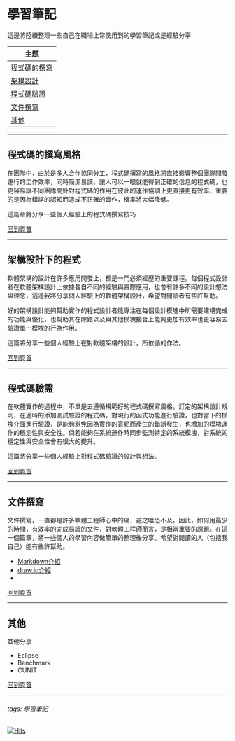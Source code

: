 # 學習筆記

 這邊將陸續整理一些自己在職場上常使用到的學習筆記或是經驗分享

| 主題                              |
| --------------------------------- |
| [程式碼的撰寫](#程式碼的撰寫風格) |
| [架構設計](#架構設計下的程式)     |
| [程式碼驗證](#程式碼驗證)         |
| [文件撰寫](#文件撰寫)             |
| [其他](#其他)                     |



---

## 程式碼的撰寫風格

在團隊中，由於是多人合作協同分工，程式碼撰寫的風格將直接影響整個團隊開發運行的工作效率，同時簡潔易讀、讓人可以一眼就能得到正確的信息的程式碼，也更容易讓不同團隊間針對程式碼的作用在彼此的運作協調上更直接更有效率，重要的是因為錯誤的認知而造成不正確的實作，機率將大幅降低。

這篇章將分享一些個人經驗上的程式碼撰寫技巧

[回到頁首](#學習筆記)

---
## 架構設計下的程式

軟體架構的設計在許多應用開發上，都是一門必須經歷的重要課程。每個程式設計者在軟體架構設計上依據各自不同的經驗與實際應用，也會有許多不同的設計想法與理念，這邊我將分享個人經驗上的軟體架構設計，希望對閱讀者有些許幫助。

好的架構設計能夠幫助實作的程式設計者能專注在每個設計模塊中所需要建構完成的功能與優化，也幫助其在除錯以及與其他模塊接合上能夠更加有效率也更容易去驗證單一模塊的行為作用。

這篇將分享一些個人經驗上在對軟體架構的設計，所依循的作法。

[回到頁首](#學習筆記)

---
## 程式碼驗證

在軟體實作的過程中，不單是去遵循規範好的程式碼撰寫風格，訂定的架構設計規則，在適時的添加測試驗證的程式碼，對現行的函式功能進行驗證，也對當下的模塊介面進行驗證，是能夠避免因為實作的盲點而產生的錯誤發生，也增加的模塊運作的穩定性與安全性。倘若能夠在系統運作時同步監測特定的系統模塊，對系統的穩定性與安全性會有很大的提升。

這篇將分享一些個人經驗上對程式碼驗證的設計與想法。

[回到頁首](#學習筆記)

---

## 文件撰寫

文件撰寫，一直都是許多軟體工程師心中的痛，避之唯恐不及。因此，如何用最少的時間，有效率的完成易讀的文件，對軟體工程師而言，是相當重要的課題。在這一個篇章，將一些個人的學習內容做簡單的整理後分享。希望對閱讀的人（包括我自己）能有些許幫助。

* [Markdown介紹](Doc/markdown/markdown.md)
* [draw.io介紹](Doc/drawio/drawio.md)
* 



[回到頁首](#學習筆記)

---

## 其他

其他分享

* Eclipse
* Benchmark
* CUNIT



[回到頁首](#學習筆記)

---
###### tags: 學習筆記

[![Hits](https://hits.seeyoufarm.com/api/count/incr/badge.svg?url=https%3A%2F%2Fshuming-yang.github.io%2Fpush_boundary&count_bg=%2379C83D&title_bg=%231F2D5C&icon=smugmug.svg&icon_color=%23E7E7E7&title=hits&edge_flat=false)](https://hits.seeyoufarm.com)

